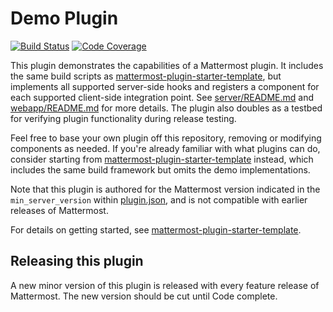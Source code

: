 # Demo Plugin

[![Build Status](https://img.shields.io/circleci/project/github/mattermost/mattermost-plugin-demo/master.svg)](https://circleci.com/gh/mattermost/mattermost-plugin-demo)
[![Code Coverage](https://img.shields.io/codecov/c/github/mattermost/mattermost-plugin-demo/master.svg)](https://codecov.io/gh/mattermost/mattermost-plugin-demo)


This plugin demonstrates the capabilities of a Mattermost plugin. It includes the same build scripts as [mattermost-plugin-starter-template](https://github.com/mattermost/mattermost-plugin-starter-template), but implements all supported server-side hooks and registers a component for each supported client-side integration point. See [server/README.md](server/README.md) and [webapp/README.md](webapp/README.md) for more details. The plugin also doubles as a testbed for verifying plugin functionality during release testing.

Feel free to base your own plugin off this repository, removing or modifying components as needed. If you're already familiar with what plugins can do, consider starting from [mattermost-plugin-starter-template](https://github.com/mattermost/mattermost-plugin-starter-template) instead, which includes the same build framework but omits the demo implementations.

Note that this plugin is authored for the Mattermost version indicated in the `min_server_version` within [plugin.json](https://github.com/mattermost/mattermost-plugin-demo/blob/master/plugin.json), and is not compatible with earlier releases of Mattermost.

For details on getting started, see [mattermost-plugin-starter-template](https://github.com/mattermost/mattermost-plugin-starter-template).

## Releasing this plugin

A new minor version of this plugin is released with every feature release of Mattermost. The new version should be cut until Code complete.